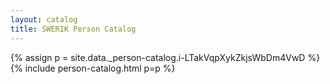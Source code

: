 ```yaml
---
layout: catalog
title: SWERIK Person Catalog
---
```

{% assign p = site.data._person-catalog.i-LTakVqpXykZkjsWbDm4VwD %}
{% include person-catalog.html p=p %}

